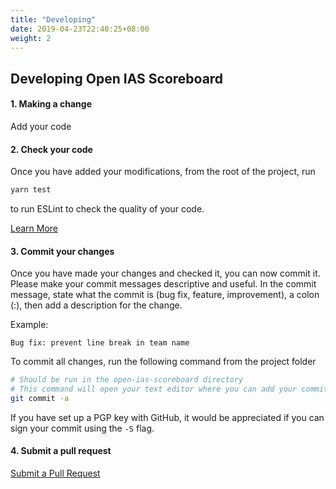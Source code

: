 ```yaml
---
title: "Developing"
date: 2019-04-23T22:40:25+08:00
weight: 2
---
```


## Developing Open IAS Scoreboard


#### 1. Making a change

Add your code

#### 2. Check your code

Once you have added your modifications, from the root of the project, run 
```bash
yarn test
```
to run ESLint to check the quality of your code.

[Learn More](eslint)

#### 3. Commit your changes

Once you have made your changes and checked it, you can now commit it. Please make your commit messages descriptive and useful. In the commit message, state what the commit is (bug fix, feature, improvement), a colon (:), then add a description for the change.

Example:
```
Bug fix: prevent line break in team name
```

To commit all changes, run the following command from the project folder
```bash
# Should be run in the open-ias-scoreboard directory
# This command will open your text editor where you can add your commit message
git commit -a
```
If you have set up a PGP key with GitHub, it would be appreciated if you can sign your commit using the `-S` flag.

#### 4. Submit a pull request

[Submit a Pull Request](pullrequest)
